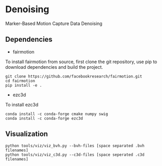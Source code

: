 # Denoising
Marker-Based Motion Capture Data Denoising


## Dependencies

+ fairmotion

To install fairmotion from source, first clone the git repository, use pip to download dependencies and build the project.
```
git clone https://github.com/facebookresearch/fairmotion.git
cd fairmotion
pip install -e .
```

+ ezc3d

To install ezc3d
```
conda install -c conda-forge cmake numpy swig
conda install -c conda-forge ezc3d
```

## Visualization
```
python tools/viz/viz_bvh.py --bvh-files [space separated .bvh filenames]
python tools/viz/viz_c3d.py --c3d-files [space seperated .c3d filenames]
```
